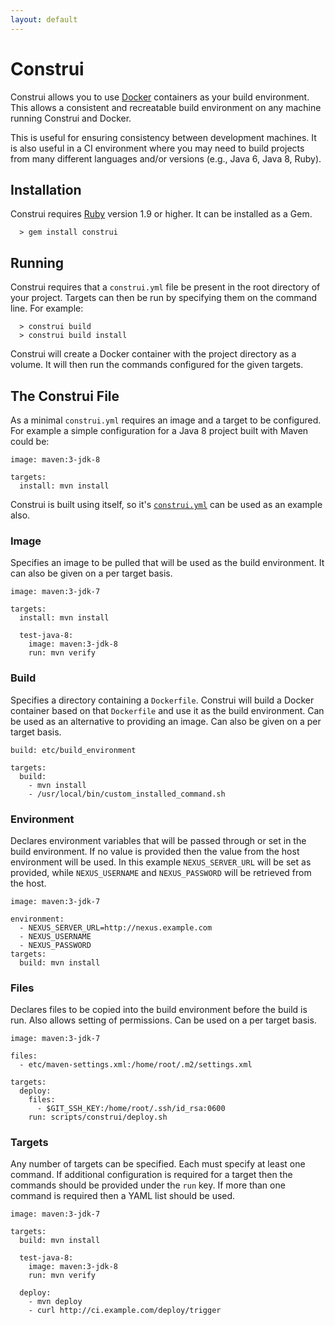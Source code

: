 ```yaml
---
layout: default
---
```


# Construi

Construi allows you to use [Docker](http://www.docker.com) containers as your build environment.
This allows a consistent and recreatable build environment on any machine running Construi
and Docker.

This is useful for ensuring consistency between development machines.
It is also useful in a CI environment where you may need to build projects from many different
languages and/or versions (e.g., Java 6, Java 8, Ruby).

## Installation

Construi requires [Ruby](http://www.ruby-lang.org) version 1.9 or higher.
It can be installed as a Gem.

```
  > gem install construi
```

## Running

Construi requires that a `construi.yml` file be present in the root directory of your project.
Targets can then be run by specifying them on the command line. For example:

```
  > construi build
  > construi build install
```

Construi will create a Docker container with the project directory as a volume.
It will then run the commands configured for the given targets.

## The Construi File

As a minimal `construi.yml` requires an image and a target to be configured.
For example a simple configuration for a Java 8 project built with Maven could be:

```
image: maven:3-jdk-8

targets:
  install: mvn install
```

Construi is built using itself, so it's
[`construi.yml`](https://github.com/lstephen/construi/blob/develop/construi.yml)
can be used as an example also.

### Image

Specifies an image to be pulled that will be used as the build environment.
It can also be given on a per target basis.

```
image: maven:3-jdk-7

targets:
  install: mvn install

  test-java-8:
    image: maven:3-jdk-8
    run: mvn verify
```

### Build

Specifies a directory containing a `Dockerfile`.
Construi will build a Docker container based on that `Dockerfile` and use it as the build
environment.
Can be used as an alternative to providing an image.
Can also be given on a per target basis.

```
build: etc/build_environment

targets:
  build:
    - mvn install
    - /usr/local/bin/custom_installed_command.sh
```

### Environment

Declares environment variables that will be passed through or set in the build environment.
If no value is provided then the value from the host environment will be used.
In this example `NEXUS_SERVER_URL` will be set as provided, while `NEXUS_USERNAME` and
`NEXUS_PASSWORD` will be retrieved from the host.

```
image: maven:3-jdk-7

environment:
  - NEXUS_SERVER_URL=http://nexus.example.com
  - NEXUS_USERNAME
  - NEXUS_PASSWORD
targets:
  build: mvn install
```

### Files

Declares files to be copied into the build environment before the build is run.
Also allows setting of permissions.
Can be used on a per target basis.

```
image: maven:3-jdk-7

files:
  - etc/maven-settings.xml:/home/root/.m2/settings.xml

targets:
  deploy:
    files:
      - $GIT_SSH_KEY:/home/root/.ssh/id_rsa:0600
    run: scripts/construi/deploy.sh
```

### Targets

Any number of targets can be specified.
Each must specify at least one command.
If additional configuration is required for a target then the commands should be provided
under the `run` key.
If more than one command is required then a YAML list should be used.

```
image: maven:3-jdk-7

targets:
  build: mvn install

  test-java-8:
    image: maven:3-jdk-8
    run: mvn verify

  deploy:
    - mvn deploy
    - curl http://ci.example.com/deploy/trigger
```


